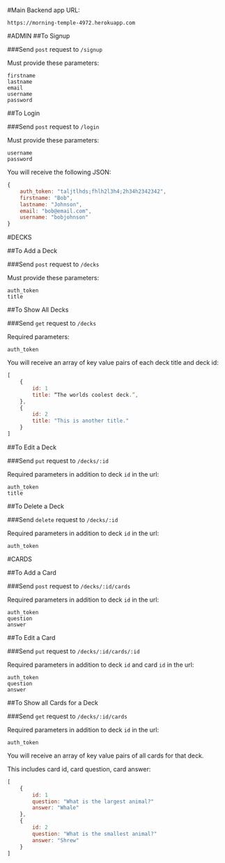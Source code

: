 #Main Backend app URL:

`https://morning-temple-4972.herokuapp.com`

#ADMIN
##To Signup

###Send `post` request to `/signup`

Must provide these parameters:

```
firstname
lastname
email
username
password
```

##To Login

###Send `post` request to `/login`

Must provide these parameters:

```
username
password
```

You will receive the following JSON:

```javascript
{ 
	auth_token: "taljtlhds;fhlh2l3h4;2h34h2342342",
	firstname: "Bob",
	lastname: "Johnson",
	email: "bob@email.com",
	username: "bobjohnson"
}
```

#DECKS

##To Add a Deck

###Send `post` request to `/decks`

Must provide these parameters:

```
auth_token
title
```

##To Show All Decks

###Send `get` request to `/decks`

Required parameters:

```
auth_token
```

You will receive an array of key value pairs of each deck title and deck id:

```javascript
[
	{ 
		id: 1
		title: “The worlds coolest deck.”, 
	},
	{
		id: 2
		title: "This is another title."
	}
]
```


##To Edit a Deck

###Send `put` request to `/decks/:id`

Required parameters in addition to deck `id` in the url:

```
auth_token
title
```

##To Delete a Deck

###Send `delete` request to `/decks/:id`

Required parameters in addition to deck `id` in the url:

```
auth_token
```

#CARDS

##To Add a Card

###Send `post` request to `/decks/:id/cards`

Required parameters in addition to deck `id` in the url:

```
auth_token
question
answer
```

##To Edit a Card

###Send `put` request to `/decks/:id/cards/:id`

Required parameters in addition to deck `id` and card `id` in the url:

```
auth_token
question
answer
```

##To Show all Cards for a Deck

###Send `get` request to `/decks/:id/cards`

Required parameters in addition to deck `id` in the url:

```
auth_token
```

You will receive an array of key value pairs of all cards for that deck.

This includes card id, card question, card answer:

```javascript
[
	{
		id: 1
		question: "What is the largest animal?"
		answer: "Whale"
	},
	{
		id: 2
		question: "What is the smallest animal?"
		answer: "Shrew"
	}
]
```
